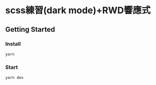 # scss練習(dark mode)+RWD響應式

## Getting Started

### Install
```bash
yarn
```

### Start
```bash
yarn dev
```
